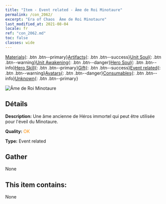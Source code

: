 ```yaml
---
title: "Item - Event related - Âme de Roi Minotaure"
permalink: /con_2062/
excerpt: "Era of Chaos  Âme de Roi Minotaure"
last_modified_at: 2021-08-04
locale: fr
ref: "con_2062.md"
toc: false
classes: wide
---
```

 [Materials](/ItemsFR/){: .btn .btn--primary}[Artifacts](/ItemsFR/Artifacts/){: .btn .btn--success}[Unit Soul](/ItemsFR/UnitSoul/){: .btn .btn--warning}[Unit Awakening](/ItemsFR/UnitAwakening/){: .btn .btn--danger}[Hero Soul](/ItemsFR/HeroSoul/){: .btn .btn--info}[Hero Skill](/ItemsFR/HeroSkill/){: .btn .btn--primary}[Gift](/ItemsFR/Gift/){: .btn .btn--success}[Event related](/ItemsFR/Events/){: .btn .btn--warning}[Avatars](/ItemsFR/Avatars/){: .btn .btn--danger}[Consumables](/ItemsFR/Consumables/){: .btn .btn--info}[Unknown](/ItemsFR/Unknown/){: .btn .btn--primary}

 ![Âme de Roi Minotaure](/images/t/juexing_705.jpg)

## Détails
 **Description:** Une âme ancienne de Héros immortel qui peut être utilisée pour l'éveil du Minotaure.

 **Quality:** <span style="color: #FF8C00">OK</span>

 **Type:** Event related

## Gather

  None

## This item contains:

  None

